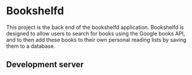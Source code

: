 # Bookshelfd

This project is the back end of the bookshelfd application. Bookshelfd is designed to allow users to search for books using the Google books API, and to then add these books to their own personal reading lists by saving them to a database.

## Development server

